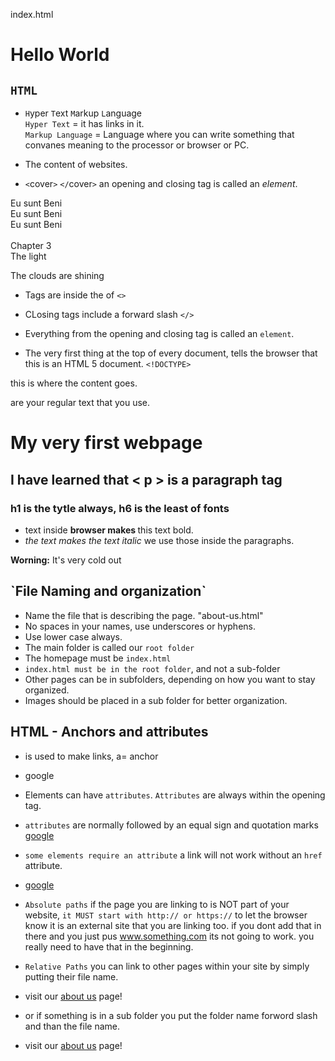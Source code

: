 index.html
<h1> Hello World </h1>

## `HTML`<br>
- `H`yper `T`ext `M`arkup `L`anguage <br>
`Hyper Text` = it has links in it. <br>
`Markup Language` = Language where you can write something that convanes meaning to the processor or browser or PC.
- The content of websites. <br>

- `<`cover`>`  `</`cover`>` an opening and closing tag is called an *element*. 

<cover>
    <page> Eu sunt Beni </page> <br>
    <page> Eu sunt Beni </page> <br>
    <page> Eu sunt Beni </page> <br>
</cover>

<br>

<page>
    <heading>Chapter 3  </heading> <br>
    <subheading>The light </subheading>
    <p>The clouds are shining </p>
</page>

- Tags are inside the of `<>`
- CLosing tags include a forward slash `</>`
- Everything from the opening and closing tag is called an `element`.

- The very first thing at the top of every document, tells the browser that this is an HTML 5 document.
`<!DOCTYPE>`
<html>
<head>
<title> (shows up in the tab of the browser and in search results)




<!DOCTYPE html>
<html>
  <head>

<title> My first website </title>

  </head>

   <body>
this is where the content goes. 
<p>are your regular text that you use. 

<h1>My very first webpage</h1>
<h2>I have learned that < p > is a paragraph tag</h2>
<h3> h1 is the tytle always, h6 is the least of fonts </h3>

   </body>

</html>

- text inside <strong> browser makes </strong> this text bold. 
- <em>the text makes the text italic</em>
we use those inside the paragraphs.
<p><strong>Worning:</strong> It's very cold out</p> 

<h2>`File Naming and  organization`</h2>

- Name the file that is describing the page. "about-us.html"
- No spaces in your names, use underscores or hyphens.
- Use lower case always.
- The main folder is called our `root folder`
- The homepage must be `index.html`
- `index.html must be in the root folder`, and not a sub-folder
- Other pages can be in subfolders, depending on how you want to stay organized. 
- Images should be placed in a sub folder for better organization.


<h2>HTML - Anchors and attributes </h2>

- <a> is used to make links, a= anchor
- <a>google</a>
- Elements can have `attributes`. `Attributes` are always within the opening tag. 
- `attributes` are normally followed by an equal sign and quotation marks
<a href="https://google.com">google</a>

- `some elements require an attribute` a link will not work without an `href` attribute.
- <a href="https://google.com">google</a>

- `Absolute paths` if the page you are linking to is NOT part of your website, `it MUST start with http:// or https://` to let the browser know it is an external site that you are linking too. if you dont add that in there and you just pus www.something.com its not going to work. you really need to have that in the beginning. 
- `Relative Paths` you can link to other pages within your site by simply putting their file name. 
- visit our <a href="about-us.html">about us</a> page!
- or if something is in a sub folder you put the folder name forword slash and than the file name. 
- visit our <a href="team/john.html">about us</a> page!

